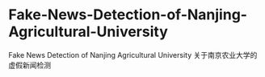 # Fake-News-Detection-of-Nanjing-Agricultural-University
Fake News Detection of Nanjing Agricultural University 关于南京农业大学的虚假新闻检测
